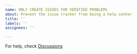```yaml
---
name: ONLY CREATE ISSUES FOR VERIFIED PROBLEMS
about: Prevent the issue tracker from being a help center
title: ''
labels: ''
assignees: ''

---
```


For help, check [Discussions](https://github.com/simsustech/vendure-plugin-payment-mollie/discussions)
